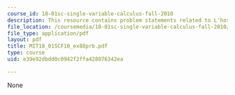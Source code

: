 ```yaml
---
course_id: 18-01sc-single-variable-calculus-fall-2010
description: This resource contains problem statements related to L'hospital's rule.
file_location: /coursemedia/18-01sc-single-variable-calculus-fall-2010/e39e92dbdd0c0942f2ffa428076342ea_MIT18_01SCF10_ex88prb.pdf
file_type: application/pdf
layout: pdf
title: MIT18_01SCF10_ex88prb.pdf
type: course
uid: e39e92dbdd0c0942f2ffa428076342ea

---
```

None